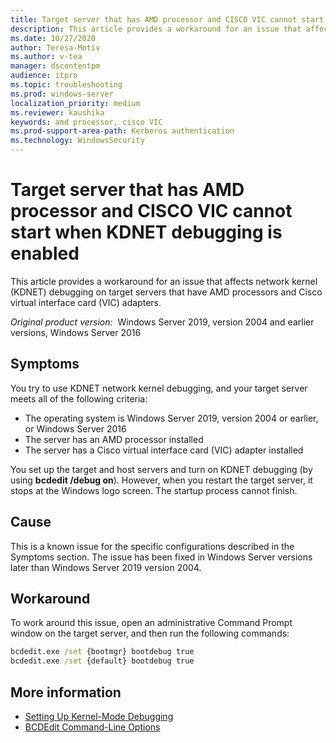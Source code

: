 ```yaml
---
title: Target server that has AMD processor and CISCO VIC cannot start when KDNET debugging is enabled
description: This article provides a workaround for an issue that affects network kernel (KDNET) debugging on target servers that have AMD processors and Cisco virtual interface card (VIC) adapters.
ms.date: 10/27/2020
author: Teresa-Motiv
ms.author: v-tea
manager: dscontentpm
audience: itpro
ms.topic: troubleshooting
ms.prod: windows-server
localization_priority: medium
ms.reviewer: kaushika
keywords: amd processor, cisco VIC
ms.prod-support-area-path: Kerberos authentication
ms.technology: WindowsSecurity
---
```

# Target server that has AMD processor and CISCO VIC cannot start when KDNET debugging is enabled

This article provides a workaround for an issue that affects network kernel (KDNET) debugging on target servers that have AMD processors and Cisco virtual interface card (VIC) adapters.

_Original product version:_ &nbsp;Windows Server 2019, version 2004 and earlier versions, Windows Server 2016

## Symptoms

You try to use KDNET network kernel debugging, and your target server meets all of the following criteria:

- The operating system is Windows Server 2019, version 2004 or earlier, or Windows Server 2016
- The server has an AMD processor installed
- The server has a Cisco virtual interface card (VIC) adapter installed

You set up the target and host servers and turn on KDNET debugging (by using **bcdedit /debug on**). However, when you restart the target server, it stops at the Windows logo screen. The startup process cannot finish.

## Cause

This is a known issue for the specific configurations described in the Symptoms section. The issue has been fixed in Windows Server versions later than Windows Server 2019 version 2004.

## Workaround

To work around this issue, open an administrative Command Prompt window on the target server, and then run the following commands:

```cmd
bcdedit.exe /set {bootmgr} bootdebug true
bcdedit.exe /set {default} bootdebug true
```

## More information

- [Setting Up Kernel-Mode Debugging](https://docs.microsoft.com/windows-hardware/drivers/debugger/setting-up-kernel-mode-debugging-in-windbg--cdb--or-ntsd)
- [BCDEdit Command-Line Options](https://docs.microsoft.com/windows-hardware/manufacture/desktop/bcdedit-command-line-options)
